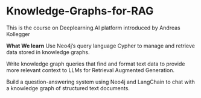 # Knowledge-Graphs-for-RAG
This is the course on Deeplearning.AI platform introduced by Andreas Kollegger

**What We learn**
Use Neo4j’s query language Cypher to manage and retrieve data stored in knowledge graphs.

Write knowledge graph queries that find and format text data to provide more relevant context to LLMs for Retrieval Augmented Generation.

Build a question-answering system using Neo4j and LangChain to chat with a knowledge graph of structured text documents.
